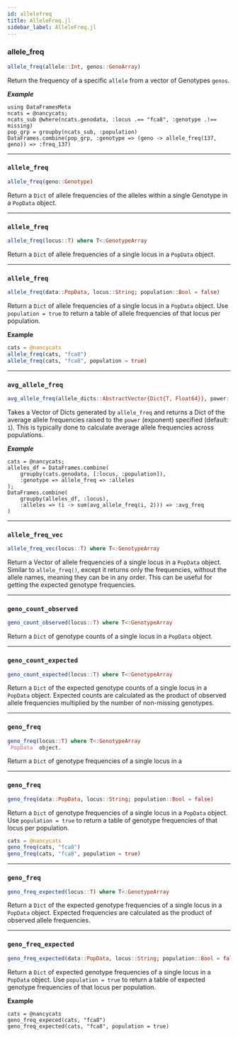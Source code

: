 ```yaml
---
id: allelefreq
title: AlleleFreq.jl
sidebar_label: AlleleFreq.jl
---
```


### allele_freq
```julia
allele_freq(allele::Int, genos::GenoArray)
```
Return the frequency of a specific `allele` from a vector of Genotypes `genos`.

***Example***

```
using DataFramesMeta
ncats = @nancycats;
ncats_sub @where(ncats.genodata, :locus .== "fca8", :genotype .!== missing)
pop_grp = groupby(ncats_sub, :population)
DataFrames.combine(pop_grp, :genotype => (geno -> allele_freq(137, geno)) => :freq_137)
```

----

### `allele_freq`
```julia
allele_freq(geno::Genotype)
```
Return a `Dict` of allele frequencies of the alleles within a single Genotype in a `PopData`
object.

----

### `allele_freq`
```julia
allele_freq(locus::T) where T<:GenotypeArray
```
Return a `Dict` of allele frequencies of a single locus in a `PopData`
object.

----

### `allele_freq`
```julia
allele_freq(data::PopData, locus::String; population::Bool = false)
```
Return a `Dict` of allele frequencies of a single locus in a `PopData`
object. Use `population = true` to return a table of allele frequencies
of that locus per population.

**Example**
```julia
cats = @nancycats
allele_freq(cats, "fca8")
allele_freq(cats, "fca8", population = true)
```

----

### `avg_allele_freq`
```julia
avg_allele_freq(allele_dicts::AbstractVector{Dict{T, Float64}}, power::Int = 1) where T<:Signed  
```
Takes a Vector of Dicts generated by `allele_freq` and returns a Dict of the average
allele frequencies raised to the `power` (exponent) specified (default: `1`). 
This is typically done to calculate average allele frequencies across populations.

***Example***
```
cats = @nancycats;
alleles_df = DataFrames.combine(
    groupby(cats.genodata, [:locus, :population]),
    :genotype => allele_freq => :alleles
);
DataFrames.combine(
    groupby(alleles_df, :locus),
    :alleles => (i -> sum(avg_allele_freq(i, 2))) => :avg_freq
)
```

----

### `allele_freq_vec`
```julia
allele_freq_vec(locus::T) where T<:GenotypeArray
```
Return a Vector of allele frequencies of a single locus in a `PopData` object. Similar to `allele_freq()`, except it returns only the frequencies, without the allele names, meaning they can be in any order. This can be useful for getting the expected genotype frequencies.

----

### `geno_count_observed`
```julia
geno_count_observed(locus::T) where T<:GenotypeArray
```
Return a `Dict` of genotype counts of a single locus in a
`PopData` object.

----

### `geno_count_expected`
```julia
geno_count_expected(locus::T) where T<:GenotypeArray
```
Return a `Dict` of the expected genotype counts of a single locus in a
`PopData` object. Expected counts are calculated as the product of observed allele frequencies multiplied by the number of non-missing genotypes.

----

### `geno_freq`
```julia
geno_freq(locus::T) where T<:GenotypeArray
`PopData` object.
```
Return a `Dict` of genotype frequencies of a single locus in a

----

### `geno_freq`
```julia
geno_freq(data::PopData, locus::String; population::Bool = false)
```
Return a `Dict` of genotype frequencies of a single locus in a `PopData`
object. Use `population = true` to return a table of genotype frequencies
of that locus per population.

```julia
cats = @nancycats
geno_freq(cats, "fca8")
geno_freq(cats, "fca8", population = true)
```

----

### `geno_freq`
```julia
geno_freq_expected(locus::T) where T<:GenotypeArray
```
Return a `Dict` of the expected genotype frequencies of a single locus in a `PopData` object. Expected frequencies are calculated as the product of
observed allele frequencies.

----

### `geno_freq_expected`
```julia
geno_freq_expected(data::PopData, locus::String; population::Bool = false)
```
Return a `Dict` of expected genotype frequencies of a single locus in a
`PopData` object. Use `population = true` to return a table of expected genotype frequencies of that locus per population.

**Example**
```
cats = @nancycats
geno_freq_expeced(cats, "fca8")
geno_freq_expected(cats, "fca8", population = true)
```